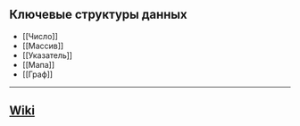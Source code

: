 ## Ключевые структуры данных
- [[Число]]
- [[Массив]]
- [[Указатель]]
- [[Мапа]]
- [[Граф]]

---
## [Wiki](https://ru.wikipedia.org/wiki/Структура_данных)